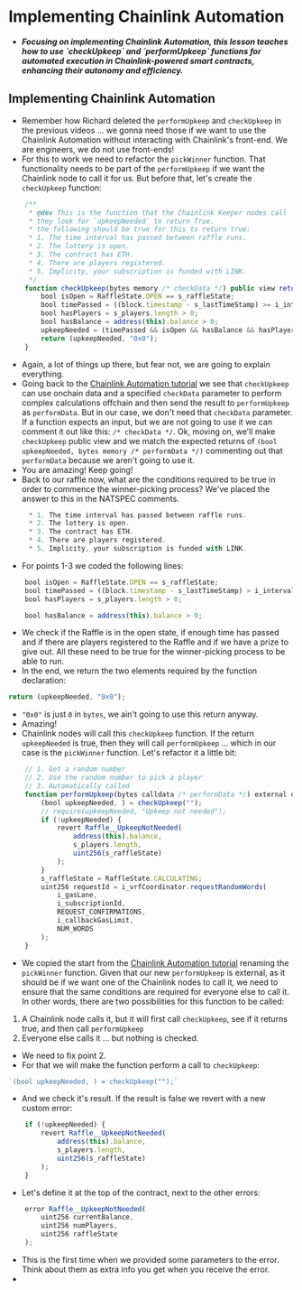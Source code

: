 # Implementing Chainlink Automation
- ***Focusing on implementing Chainlink Automation, this lesson teaches how to use \`checkUpkeep\` and \`performUpkeep\` functions for automated execution in Chainlink-powered smart contracts, enhancing their autonomy and efficiency.***

## Implementing Chainlink Automation
- Remember how Richard deleted the `performUpkeep` and `checkUpkeep` in the previous videos ... we gonna need those if we want to use the Chainlink Automation without interacting with Chainlink's front-end. We are engineers, we do not use front-ends!
- For this to work we need to refactor the `pickWinner` function. That functionality needs to be part of the `performUpkeep` if we want the Chainlink node to call it for us. But before that, let's create the `checkUpkeep` function:

```javascript
    /**
     * @dev This is the function that the Chainlink Keeper nodes call
     * they look for `upkeepNeeded` to return True.
     * the following should be true for this to return true:
     * 1. The time interval has passed between raffle runs.
     * 2. The lottery is open.
     * 3. The contract has ETH.
     * 4. There are players registered.
     * 5. Implicity, your subscription is funded with LINK.
     */
    function checkUpkeep(bytes memory /* checkData */) public view returns (bool upkeepNeeded, bytes memory /* performData */) {
        bool isOpen = RaffleState.OPEN == s_raffleState;
        bool timePassed = ((block.timestamp - s_lastTimeStamp) >= i_interval);
        bool hasPlayers = s_players.length > 0;
        bool hasBalance = address(this).balance > 0;
        upkeepNeeded = (timePassed && isOpen && hasBalance && hasPlayers);
        return (upkeepNeeded, "0x0");
    }
```

- Again, a lot of things up there, but fear not, we are going to explain everything.
- Going back to the [Chainlink Automation tutorial](https://docs.chain.link/chainlink-automation/guides/compatible-contracts) we see that `checkUpkeep` can use onchain data and a specified `checkData` parameter to perform complex calculations offchain and then send the result to `performUpkeep` as `performData`. But in our case, we don't need that `checkData` parameter. If a function expects an input, but we are not going to use it we can comment it out like this: `/* checkData */`. Ok, moving on, we'll make `checkUpkeep` public view and we match the expected returns of `(bool upkeepNeeded, bytes memory /* performData */)` commenting out that `performData` because we aren't going to use it.
- You are amazing! Keep going!
- Back to our raffle now, what are the conditions required to be true in order to commence the winner-picking process? We've placed the answer to this in the NATSPEC comments.

```javascript
     * 1. The time interval has passed between raffle runs.
     * 2. The lottery is open.
     * 3. The contract has ETH.
     * 4. There are players registered.
     * 5. Implicity, your subscription is funded with LINK.
```

- For points 1-3 we coded the following lines:

```javascript
    bool isOpen = RaffleState.OPEN == s_raffleState;
    bool timePassed = ((block.timestamp - s_lastTimeStamp) > i_interval);
    bool hasPlayers = s_players.length > 0;

    bool hasBalance = address(this).balance > 0;
```

- We check if the Raffle is in the open state, if enough time has passed and if there are players registered to the Raffle and if we have a prize to give out. All these need to be true for the winner-picking process to be able to run.
- In the end, we return the two elements required by the function declaration:

```javascript
return (upkeepNeeded, "0x0");
```

- `"0x0"` is just `0` in `bytes`, we ain't going to use this return anyway.
- Amazing!
- Chainlink nodes will call this `checkUpkeep` function. If the return `upkeepNeeded` is true, then they will call `performUpkeep` ... which in our case is the `pickWinner` function. Let's refactor it a little bit:

```javascript
    // 1. Get a random number
    // 2. Use the random number to pick a player
    // 3. Automatically called
    function performUpkeep(bytes calldata /* performData */) external override {
        (bool upkeepNeeded, ) = checkUpkeep("");
        // require(upkeepNeeded, "Upkeep not needed");
        if (!upkeepNeeded) {
            revert Raffle__UpkeepNotNeeded(
                address(this).balance,
                s_players.length,
                uint256(s_raffleState)
            );
        }
        s_raffleState = RaffleState.CALCULATING;
        uint256 requestId = i_vrfCoordinator.requestRandomWords(
            i_gasLane,
            i_subscriptionId,
            REQUEST_CONFIRMATIONS,
            i_callbackGasLimit,
            NUM_WORDS
        );
    }
```

- We copied the start from the [Chainlink Automation tutorial](https://docs.chain.link/chainlink-automation/guides/compatible-contracts) renaming the `pickWinner` function. Given that our new `performUpkeep` is external, as it should be if we want one of the Chainlink nodes to call it, we need to ensure that the same conditions are required for everyone else to call it. In other words, there are two possibilities for this function to be called:

1. A Chainlink node calls it, but it will first call `checkUpkeep`, see if it returns true, and then call `performUpkeep`
2. Everyone else calls it ... but nothing is checked.

- We need to fix point 2.
- For that we will make the function perform a call to `checkUpkeep`:

```javascript
`(bool upkeepNeeded, ) = checkUpkeep("");`
```

- And we check it's result. If the result is false we revert with a new custom error:

```javascript
    if (!upkeepNeeded) {
        revert Raffle__UpkeepNotNeeded(
            address(this).balance,
            s_players.length,
            uint256(s_raffleState)
        );
    }
```

- Let's define it at the top of the contract, next to the other errors:

```javascript
    error Raffle__UpkeepNotNeeded(
        uint256 currentBalance,
        uint256 numPlayers,
        uint256 raffleState
    );
```

- This is the first time when we provided some parameters to the error. Think about them as extra info you get when you receive the error.
- 